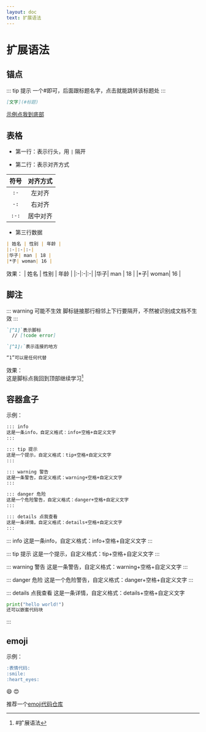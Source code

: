 ```yaml
---
layout: doc
text: 扩展语法
---
```


# 扩展语法

## 锚点  
   
::: tip 提示
一个#即可，后面跟标题名字，点击就能跳转该标题处
:::
```markdown
[文字](#标题)
```
[示例点我到底部](#容器盒子)
  
## 表格
- 第一行：表示行头，用 `|` 隔开

- 第二行：表示对齐方式   

| 符号 | 对齐方式 |
| :-: | :-:|
| `:-` | 左对齐 |
| `-:` | 右对齐 |
| `:-:`|居中对齐|

- 第三行数据

```markdown
| 姓名 | 性别 | 年龄 |
|:-|:-|:-|
|华子| man | 18 |
|*子| woman| 16 |
```

效果：
| 姓名 | 性别 | 年龄 |
|:-|:-|:-|
|华子| man | 18 |
|*子| woman| 16 |

## 脚注 

::: warning 可能不生效
脚标链接那行相邻上下行要隔开，不然被识别成文档不生效
:::

```markdown
`[^1]`表示脚标  
  // [!code error]  

`[^1]:`表示连接的地方

“1”可以是任何代替
```

效果：  
这是脚标点我回到顶部继续学习[^扩展语法]   

[^扩展语法]: #扩展语法

## 容器盒子
示例：
```markdown
::: info
这是一条info，自定义格式：info+空格+自定义文字
:::

::: tip 提示
这是一个提示，自定义格式：tip+空格+自定义文字
:::

::: warning 警告
这是一条警告，自定义格式：warning+空格+自定义文字
:::

::: danger 危险
这是一个危险警告，自定义格式：danger+空格+自定义文字
:::

::: details 点我查看
这是一条详情，自定义格式：details+空格+自定义文字
:::
```
::: info
这是一条info，自定义格式：info+空格+自定义文字
:::

::: tip 提示
这是一个提示，自定义格式：tip+空格+自定义文字
:::

::: warning 警告
这是一条警告，自定义格式：warning+空格+自定义文字
:::

::: danger 危险
这是一个危险警告，自定义格式：danger+空格+自定义文字
:::

::: details 点我查看
这是一条详情，自定义格式：details+空格+自定义文字

```python
print("hello world!")
还可以嵌套代码块

```
:::


## emoji

示例：
```markdown
:表情代码:
:smile:
:heart_eyes:
```
:smile:
:heart_eyes:

推荐一个[emoji代码仓库](https://gist.github.com/rxaviers/7360908)